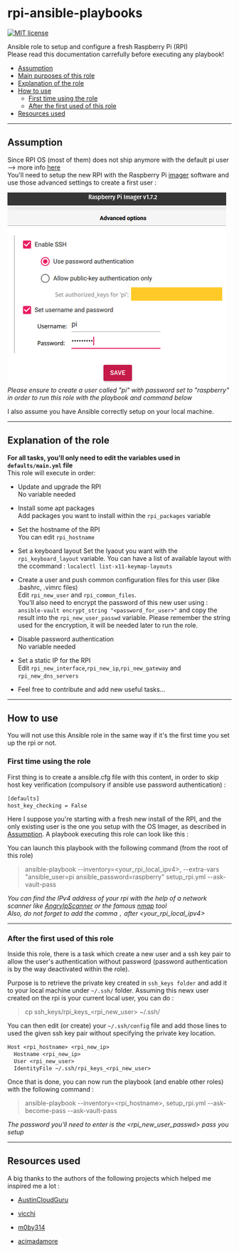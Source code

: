 # rpi-ansible-playbooks

[![MIT license](https://img.shields.io/badge/License-MIT-blue.svg)](https://lbesson.mit-license.org/)

Ansible role to setup and configure a fresh Raspberry Pi (RPI)  
Please read this documentation carrefully before executing any playbook!

- [Assumption](#assumption)
- [Main purposes of this role](#main-purposes-of-this-role)
- [Explanation of the role](#explanation-for-each-role)
- [How to use](#how-to-use)
  - [First time using the role](#first-time-using-the-role)
  - [After the first used of this role](#after-the-first-used-of-this-role)
- [Resources used](#resources-used)

***

## Assumption

Since RPI OS (most of them) does not ship anymore with the default pi user --> more info [here](https://arstechnica.com/gadgets/2022/04/raspberry-pi-os-axes-longstanding-default-user-account-in-the-name-of-security/)  
You'll need to setup the new RPI with the Raspberry Pi [imager](https://www.raspberrypi.com/software/) software and use those advanced settings to create a first user :

![RPI Imager advanced settings](img/rpi_imager_advanced_settings.png)  
*Please ensure to create a user called "pi" with password set to "raspberry" in order to run this role with the playbook and command below*

I also assume you have Ansible correctly setup on your local machine.  

***

## Explanation of the role

**For all tasks, you'll only need to edit the variables used in `defaults/main.yml` file**  
This role will execute in order:

- Update and upgrade the RPI  
No variable needed

- Install some apt packages  
Add packages you want to install within the `rpi_packages` variable

- Set the hostname of the RPI  
You can edit `rpi_hostname`

- Set a keyboard layout
Set the lyaout you want with the `rpi_keyboard_layout` variable. You can have a list of available layout with the ccommand : `localectl list-x11-keymap-layouts`  

- Create a user and push common configuration files for this user (like .bashrc, .vimrc files)  
Edit `rpi_new_user` and `rpi_common_files`.  
You'll also need to encrypt the password of this new user using : `ansible-vault encrypt_string "<password_for_user>"` and copy the result into the `rpi_new_user_passwd` variable. Please remember the string used for the encryption, it will be needed later to run the role.  

- Disable password authentication  
No variable needed

- Set a static IP for the RPI  
Edit `rpi_new_interface`,`rpi_new_ip`,`rpi_new_gateway` and `rpi_new_dns_servers`

- Feel free to contribute and add new useful tasks...

***

## How to use

You will not use this Ansible role in the same way if it's the first time you set up the rpi or not.

### First time using the role

First thing is to create a ansible.cfg file with this content, in order to skip host key verification (compulsory if ansible use password authentication) :  
```
[defaults]
host_key_checking = False
```

Here I suppose you're starting with a fresh new install of the RPI, and the only existing user is the one you setup with the OS Imager, as described in [Assumption](#assumption). A playbook executing this role can look like this :  

You can launch this playbook with the following command (from the root of this role)
> ansible-playbook --inventory=<your_rpi_local_ipv4>, --extra-vars "ansible_user=pi ansible_password=raspberry" setup_rpi.yml --ask-vault-pass

*You can find the IPv4 address of your rpi with the help of a network scanner like [AngryIpScanner](https://angryip.org/) or the famous [nmap](https://nmap.org/) tool*  
*Also, do not forget to add the comma `,` after <your_rpi_local_ipv4>*

***

### After the first used of this role

Inside this role, there is a task which create a new user and a ssh key pair to allow the user's authentication without password (password authentication is by the way deactivated within the role).  

Purpose is to retrieve the private key created in `ssh_keys folder` and add it to your local machine under `~/.ssh/` folder. Assuming this newx user created on the rpi is your current local user, you can do :  
> cp ssh_keys/rpi_keys_<rpi_new_user> ~/.ssh/  

You can then edit (or create) your `~/.ssh/config` file and add those lines to used the given ssh key pair without specifying the private key location.  
```
Host <rpi_hostname> <rpi_new_ip>
  Hostname <rpi_new_ip>
  User <rpi_new_user> 
  IdentityFile ~/.ssh/rpi_keys_<rpi_new_user>
```

Once that is done, you can now run the playbook (and enable other roles) with the following command :  
> ansible-playbook --inventory=<rpi_hostname>, setup_rpi.yml --ask-become-pass --ask-vault-pass

*The password you'll need to enter is the <rpi_new_user_passwd> pass you setup*

***

## Resources used

A big thanks to the authors of the following projects which helped me inspired me a lot :

- [AustinCloudGuru](https://github.com/AustinCloudGuru/ansible-role-splunk-forwarder)

- [vicchi](https://github.com/vicchi/ansible-pi-lockdown)

- [m0by314](https://github.com/m0by314/ansible_raspberry_pi_config)

- [acimadamore](https://github.com/acimadamore/ansible-role-raspberry-pi)
